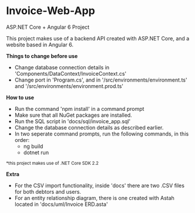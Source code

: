 # Invoice-Web-App
ASP.NET Core + Angular 6 Project


This project makes use of a backend API created with ASP.NET Core, and a website based in Angular 6.

<b>Things to change before use</b>

<ul>
  <li>Change database connection details in 'Components/DataContext/InvoiceContext.cs'</li>
  <li>Change port in 'Program.cs', and in '/src/environments/environment.ts' and '/src/environments/environment.prod.ts'</li>
</ul>

<b>How to use</b>

<ul>
  <li>Run the command 'npm install' in a command prompt</li>
  <li>Make sure that all NuGet packages are installed.</li>
  <li>Run the SQL script in 'docs/sql/invoice_app.sql'</li>
  <li>Change the database connection details as described earlier.</li>
  <li>In two seperate command prompts, run the following commands, in this order:
    <ul>
      <li>ng build</li>
      <li>dotnet run</li>
    </ul>
  </li>
</ul>
<small>*this project makes use of .NET Core SDK 2.2</small>

<b>Extra</b>

<ul>
  <li>For the CSV import functionality, inside 'docs' there are two .CSV files for both debtors and users.</li>
  <li>For an entity relationship diagram, there is one created with Astah located in 'docs/uml/Invoice ERD.asta'</li>
</ul>
